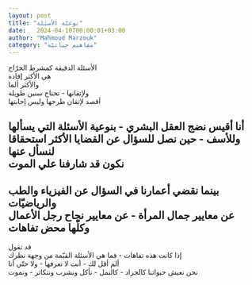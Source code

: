 ```yaml
---
layout: post
title: "نوعيّة الأسئلة"
date:   2024-04-10T00:00:01+03:00
author: "Mahmoud Marzouk"
category: "مفاهيم حياتيّة"
---
```



الأسئلة الدقيقة كمشرط الجرّاح  
هي الأكثر إفادة  
والأكثر ألما  
ولإتقانها - تحتاج سنين طويلة  
أقصد لإتقان طرحها وليس إجابتها

أنا أقيس نضج العقل البشري - بنوعية الأسئلة التي
يسألها  
وللأسف - حين نصل للسؤال عن القضايا الأكثر استحقاقا لنسأل
عنها  
نكون قد شارفنا علي الموت  
-  
بينما نقضي أعمارنا في السؤال عن الفيزياء والطب
والرياضيّات  
عن معايير جمال المرأة - عن معايير نجاح رجل
الأعمال  
وكلّها محض تفاهات  
-  
قد تقول  
إذا كانت هذه تفاهات - فما هي الأسئلة القيّمة من وجهة
نظرك  
ألم أقل لك - أنت لا تعرفها - ولا حتّي أنا  
نحن نعيش حيواتنا كالجراد - كالنمل - نأكل ونشرب ونتكاثر -
ونموت
